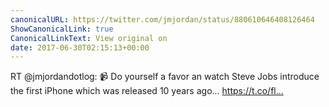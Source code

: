 ```yaml
---
canonicalURL: https://twitter.com/jmjordan/status/880610646408126464
ShowCanonicalLink: true
CanonicalLinkText: View original on
date: 2017-06-30T02:15:13+00:00
---
```

RT @jmjordandotlog: 📹 Do yourself a favor an watch Steve Jobs introduce the first iPhone which was released 10 years ago... https://t.co/fl…